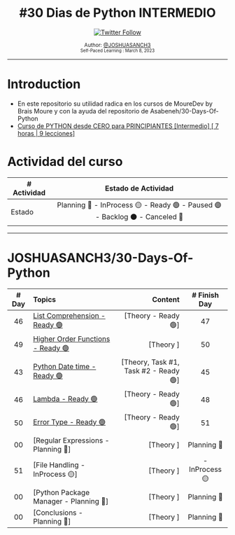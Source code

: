 <div align="center">
  <h1> #30 Dias de Python INTERMEDIO</h1>
  <a class="header-badge" target="_blank" href="https://twitter.com/joshuasanch3">
  <img alt="Twitter Follow" src="https://img.shields.io/twitter/follow/JOSHUASANCH3?style=social">
  </a>

<sub>Author:
<a href="https://twitter.com/joshuasanch3" target="_blank">@JOSHUASANCH3</a><br>
<small> Self-Paced Learning : March 8, 2023</small>
</sub>

</div>

---

# Introduction

- En este repositorio su utilidad radica en los cursos de MoureDev by Brais Moure y con la ayuda del repositorio de Asabeneh/30-Days-Of-Python
- [Curso de PYTHON desde CERO para PRINCIPIANTES [Intermedio] [ 7 horas | 9 lecciones]](https://www.youtube.com/watch?v=TbcEqkabAWU) 

# Actividad del curso

|# Actividad | Estado de Actividad                                                           |
|------------|:-----------------------------------------------------------------------------:|
| Estado     |Planning 🔵 - InProcess 🟡 - Ready 🟢 - Paused 🟣 - Backlog ⚫ - Canceled 🔴|

---

# JOSHUASANCH3/30-Days-Of-Python

|# Day   | Topics                                                   | Content                                                  |# Finish Day |
|:------:|:---------------------------------------------------------|---------------------------------------------------------:|:-----------:|
|   46   |  [List Comprehension - Ready 🟢](./13_list_comprehension/13_list_comprehension.md)| [Theory - Ready 🟢]| 47 |
|   49   |  [Higher Order Functions - Ready 🟢](./14_higher_order_functions/14_higher_order_functions.md)| [Theory ]| 50 |
|   43   |  [Python Date time - Ready 🟢](./16_python_date_time/16_python_date_time.md) | [Theory, Task #1, Task #2 - Ready 🟢]| 45 |
|   46   |  [Lambda - Ready 🟢](./15Lambdas/30_Lambdas.md)| [Theory - Ready 🟢]| 48 |
|   50   |  [Error Type - Ready 🟢](./17_error_type/17_error_type.md)| [Theory - Ready 🟢]| 51 |
|   00   |  [Regular Expressions - Planning 🔵]| [Theory ]| Planning 🔵 |
|   51   |  [File Handling - InProcess 🟡]| [Theory ]| - InProcess 🟡 |
|   00   |  [Python Package Manager - Planning 🔵]| [Theory ]| Planning 🔵 |
|   00   |  [Conclusions - Planning 🔵]| [Theory ]| Planning 🔵 |
